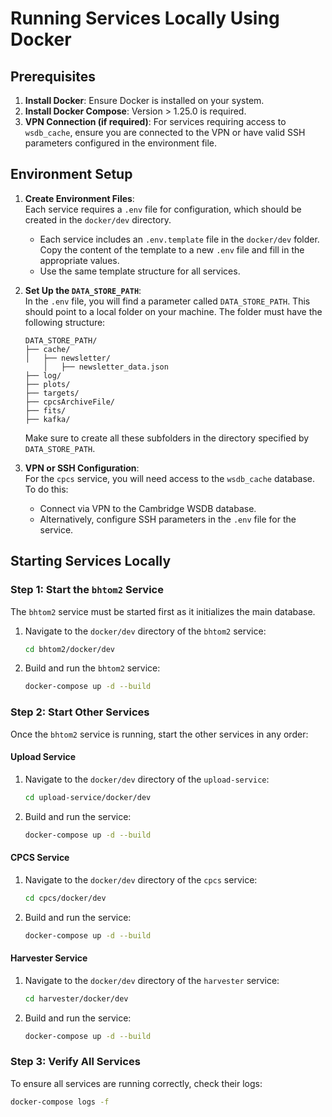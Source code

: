 # Running Services Locally Using Docker

## Prerequisites

1. **Install Docker**: Ensure Docker is installed on your system.  
2. **Install Docker Compose**: Version > 1.25.0 is required.  
3. **VPN Connection (if required)**: For services requiring access to `wsdb_cache`, ensure you are connected to the VPN or have valid SSH parameters configured in the environment file.  

## Environment Setup

1. **Create Environment Files**:  
   Each service requires a `.env` file for configuration, which should be created in the `docker/dev` directory.  

   - Each service includes an `.env.template` file in the `docker/dev` folder. Copy the content of the template to a new `.env` file and fill in the appropriate values.  
   - Use the same template structure for all services.  

2. **Set Up the `DATA_STORE_PATH`**:  
   In the `.env` file, you will find a parameter called `DATA_STORE_PATH`. This should point to a local folder on your machine. The folder must have the following structure:

   ```text
   DATA_STORE_PATH/
   ├── cache/
   │   ├── newsletter/
       │   ├── newsletter_data.json
   ├── log/
   ├── plots/
   ├── targets/
   ├── cpcsArchiveFile/
   ├── fits/
   ├── kafka/
   ```

   Make sure to create all these subfolders in the directory specified by `DATA_STORE_PATH`.

3. **VPN or SSH Configuration**:  
   For the `cpcs` service, you will need access to the `wsdb_cache` database. To do this:  
   - Connect via VPN to the Cambridge WSDB database.  
   - Alternatively, configure SSH parameters in the `.env` file for the service.  

## Starting Services Locally

### Step 1: Start the `bhtom2` Service  

The `bhtom2` service must be started first as it initializes the main database.  

1. Navigate to the `docker/dev` directory of the `bhtom2` service:  
   ```bash
   cd bhtom2/docker/dev
   ```  
2. Build and run the `bhtom2` service:  
   ```bash
   docker-compose up -d --build
   ```  

### Step 2: Start Other Services  

Once the `bhtom2` service is running, start the other services in any order:  

#### Upload Service  

1. Navigate to the `docker/dev` directory of the `upload-service`:  
   ```bash
   cd upload-service/docker/dev
   ```  
2. Build and run the service:  
   ```bash
   docker-compose up -d --build
   ```  

#### CPCS Service  

1. Navigate to the `docker/dev` directory of the `cpcs` service:  
   ```bash
   cd cpcs/docker/dev
   ```  
2. Build and run the service:  
   ```bash
   docker-compose up -d --build
   ```  

#### Harvester Service  

1. Navigate to the `docker/dev` directory of the `harvester` service:  
   ```bash
   cd harvester/docker/dev
   ```  
2. Build and run the service:  
   ```bash
   docker-compose up -d --build
   ```  

### Step 3: Verify All Services  

To ensure all services are running correctly, check their logs:  
```bash
docker-compose logs -f
```  
